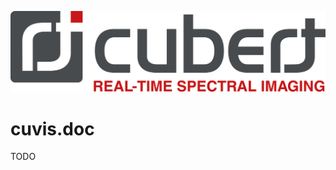 ![image](https://raw.githubusercontent.com/cubert-hyperspectral/cuvis.sdk/main/branding/logo/banner.png)

# cuvis.doc

TODO